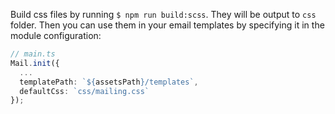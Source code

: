 Build css files by running `$ npm run build:scss`. They will be output to `css` folder. Then you can use them in your email templates by specifying it in the module configuration:

```ts
// main.ts
Mail.init({
  ...
  templatePath: `${assetsPath}/templates`,
  defaultCss: `css/mailing.css`
});
```
